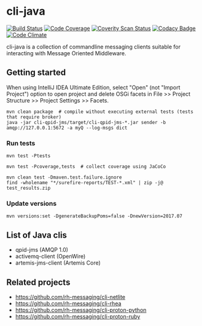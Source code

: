 # cli-java

[![Build Status](https://travis-ci.org/rh-messaging/cli-java.svg?branch=master)](https://travis-ci.org/rh-messaging/cli-java)
[![Code Coverage](https://codecov.io/gh/rh-messaging/cli-java/branch/master/graph/badge.svg)](https://codecov.io/gh/rh-messaging/cli-java)
[![Coverity Scan Status](https://scan.coverity.com/projects/14128/badge.svg)](https://scan.coverity.com/projects/cli-java)
[![Codacy Badge](https://api.codacy.com/project/badge/Grade/6af323f5f8804b659418013a719f3708)](https://www.codacy.com/app/jdanekrh/cli-java?utm_source=github.com&amp;utm_medium=referral&amp;utm_content=rh-messaging/cli-java&amp;utm_campaign=Badge_Grade)
[![Code Climate](https://codeclimate.com/github/rh-messaging/cli-java/badges/gpa.svg)](https://codeclimate.com/github/rh-messaging/cli-java)

cli-java is a collection of commandline messaging clients suitable for interacting with Message Oriented Middleware.

## Getting started

When using IntelliJ IDEA Ultimate Edition, select "Open" (not "Import Project") option to open project and delete OSGi facets in File >> Project Structure >> Project Settings >> Facets.

    mvn clean package  # compile without executing external tests (tests that require broker)
    java -jar cli-qpid-jms/target/cli-qpid-jms-*.jar sender -b amqp://127.0.0.1:5672 -a myQ --log-msgs dict

### Run tests

    mvn test -Ptests
    
    mvn test -Pcoverage,tests  # collect coverage using JaCoCo
    
    mvn clean test -Dmaven.test.failure.ignore
    find -wholename "*/surefire-reports/TEST-*.xml" | zip -j@ test_results.zip
    

### Update versions

    mvn versions:set -DgenerateBackupPoms=false -DnewVersion=2017.07

## List of Java clis

* qpid-jms (AMQP 1.0)
* activemq-client (OpenWire)
* artemis-jms-client (Artemis Core)

## Related projects

* https://github.com/rh-messaging/cli-netlite
* https://github.com/rh-messaging/cli-rhea
* https://github.com/rh-messaging/cli-proton-python
* https://github.com/rh-messaging/cli-proton-ruby
